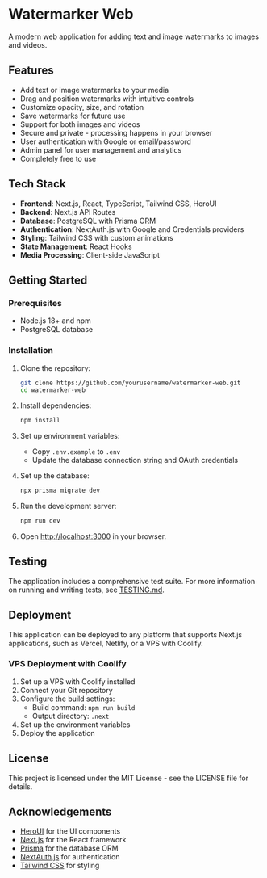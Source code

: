 # Watermarker Web

A modern web application for adding text and image watermarks to images and videos.

## Features

- Add text or image watermarks to your media
- Drag and position watermarks with intuitive controls
- Customize opacity, size, and rotation
- Save watermarks for future use
- Support for both images and videos
- Secure and private - processing happens in your browser
- User authentication with Google or email/password
- Admin panel for user management and analytics
- Completely free to use

## Tech Stack

- **Frontend**: Next.js, React, TypeScript, Tailwind CSS, HeroUI
- **Backend**: Next.js API Routes
- **Database**: PostgreSQL with Prisma ORM
- **Authentication**: NextAuth.js with Google and Credentials providers
- **Styling**: Tailwind CSS with custom animations
- **State Management**: React Hooks
- **Media Processing**: Client-side JavaScript

## Getting Started

### Prerequisites

- Node.js 18+ and npm
- PostgreSQL database

### Installation

1. Clone the repository:
   ```bash
   git clone https://github.com/yourusername/watermarker-web.git
   cd watermarker-web
   ```

2. Install dependencies:
   ```bash
   npm install
   ```

3. Set up environment variables:
   - Copy `.env.example` to `.env`
   - Update the database connection string and OAuth credentials

4. Set up the database:
   ```bash
   npx prisma migrate dev
   ```

5. Run the development server:
   ```bash
   npm run dev
   ```

6. Open [http://localhost:3000](http://localhost:3000) in your browser.

## Testing

The application includes a comprehensive test suite. For more information on running and writing tests, see [TESTING.md](TESTING.md).

## Deployment

This application can be deployed to any platform that supports Next.js applications, such as Vercel, Netlify, or a VPS with Coolify.

### VPS Deployment with Coolify

1. Set up a VPS with Coolify installed
2. Connect your Git repository
3. Configure the build settings:
   - Build command: `npm run build`
   - Output directory: `.next`
4. Set up the environment variables
5. Deploy the application

## License

This project is licensed under the MIT License - see the LICENSE file for details.

## Acknowledgements

- [HeroUI](https://heroui.com) for the UI components
- [Next.js](https://nextjs.org) for the React framework
- [Prisma](https://prisma.io) for the database ORM
- [NextAuth.js](https://next-auth.js.org) for authentication
- [Tailwind CSS](https://tailwindcss.com) for styling
